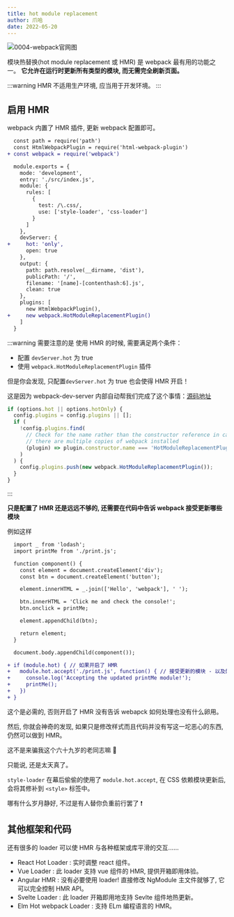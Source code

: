 ```yaml
---
title: hot module replacement
author: 爪哈
date: 2022-05-20
---
```


![0004-webpack官网图](https://cdn.jsdelivr.net/gh/lemonnuu/PicGoPictureBed/markdown/webpack/0004-webpack官网图.png)

模块热替换(hot module replacement 或 HMR) 是 webpack 最有用的功能之一。
**它允许在运行时更新所有类型的模块, 而无需完全刷新页面。**

:::warning
HMR 不适用生产环境, 应当用于开发环境。
:::

## 启用 HMR

webpack 内置了 HMR 插件, 更新 webpack 配置即可。

```diff
  const path = require('path')
  const HtmlWebpackPlugin = require('html-webpack-plugin')
+ const webpack = require('webpack')

  module.exports = {
    mode: 'development',
    entry: './src/index.js',
    module: {
      rules: [
        {
          test: /\.css/,
          use: ['style-loader', 'css-loader']
        }
      ]
    },
    devServer: {
+     hot: 'only',
      open: true
    },
    output: {
      path: path.resolve(__dirname, 'dist'),
      publicPath: '/',
      filename: '[name]-[contenthash:6].js',
      clean: true
    },
    plugins: [
      new HtmlWebpackPlugin(),
+     new webpack.HotModuleReplacementPlugin()
    ]
  }
```

:::warning 需要注意的是
使用 HMR 的时候, 需要满足两个条件：
- 配置 `devServer.hot` 为 true
- 使用 `webpack.HotModuleReplacementPlugin` 插件

但是你会发现, 只配置`devServer.hot` 为 true 也会使得 HMR 开启！

这是因为 webpack-dev-server 内部自动帮我们完成了这个事情：[源码地址](https://github.com/webpack/webpack-dev-server/blob/8bbef6adf6ae5f6a3109ecd4a6246223d2f77cb2/lib/utils/addEntries.js)

```js
if (options.hot || options.hotOnly) {
  config.plugins = config.plugins || [];
  if (
    !config.plugins.find(
      // Check for the name rather than the constructor reference in case
      // there are multiple copies of webpack installed
      (plugin) => plugin.constructor.name === 'HotModuleReplacementPlugin'
    )
  ) {
    config.plugins.push(new webpack.HotModuleReplacementPlugin());
  }
}
```
:::

**只是配置了 HMR 还是远远不够的, 还需要在代码中告诉 webpack 接受更新哪些模块**

例如这样

```diff
  import _ from 'lodash';
  import printMe from './print.js';

  function component() {
    const element = document.createElement('div');
    const btn = document.createElement('button');

    element.innerHTML = _.join(['Hello', 'webpack'], ' ');

    btn.innerHTML = 'Click me and check the console!';
    btn.onclick = printMe;

    element.appendChild(btn);

    return element;
  }

  document.body.appendChild(component());

+ if (module.hot) { // 如果开启了 HMR
+   module.hot.accept('./print.js', function() { // 接受更新的模块 - 以及如何处理
+     console.log('Accepting the updated printMe module!');
+     printMe();
+   })
+ }
```

这个是必需的, 否则开启了 HMR 没有告诉 webapck 如何处理也没有什么卵用。

然后, 你就会神奇的发现, 如果只是修改样式而且代码并没有写这一坨恶心的东西, 仍然可以做到 HMR。

这不是来骗我这个六十九岁的老同志嘛 :anger:

只能说, 还是太天真了。

`style-loader` 在幕后偷偷的使用了 `module.hot.accept`, 在 CSS 依赖模块更新后, 会将其修补到 `<style>` 标签中。

哪有什么岁月静好, 不过是有人替你负重前行罢了 :heavy_exclamation_mark:

## 其他框架和代码

还有很多的 loader 可以使 HMR 与各种框架或库平滑的交互......

- React Hot Loader : 实时调整 react 组件。
- Vue Loader : 此 loader 支持 vue 组件的 HMR, 提供开箱即用体验。
- Angular HMR : 没有必要使用 loader! 直接修改 NgModule 主文件就够了, 它可以完全控制 HMR API。
- Svelte Loader : 此 loader 开箱即用地支持 Sevlte 组件地热更新。
- Elm Hot webpack Loader : 支持 ELm 编程语言的 HMR。

